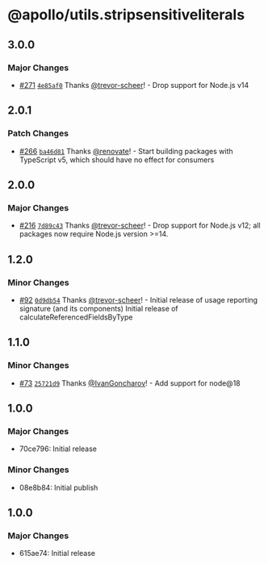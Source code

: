 # @apollo/utils.stripsensitiveliterals

## 3.0.0

### Major Changes

- [#271](https://github.com/apollographql/apollo-utils/pull/271) [`4e85af0`](https://github.com/apollographql/apollo-utils/commit/4e85af042dda5d0c97048ef14861417d1d2488bd) Thanks [@trevor-scheer](https://github.com/trevor-scheer)! - Drop support for Node.js v14

## 2.0.1

### Patch Changes

- [#266](https://github.com/apollographql/apollo-utils/pull/266) [`ba46d81`](https://github.com/apollographql/apollo-utils/commit/ba46d817a97a6bad9b0ec6ff0720f01edc806091) Thanks [@renovate](https://github.com/apps/renovate)! - Start building packages with TypeScript v5, which should have no effect for consumers

## 2.0.0

### Major Changes

- [#216](https://github.com/apollographql/apollo-utils/pull/216) [`7d89c43`](https://github.com/apollographql/apollo-utils/commit/7d89c433039cd597998e99124f04866ac2a2c3d5) Thanks [@trevor-scheer](https://github.com/trevor-scheer)! - Drop support for Node.js v12; all packages now require Node.js version >=14.

## 1.2.0

### Minor Changes

- [#92](https://github.com/apollographql/apollo-utils/pull/92) [`0d9db54`](https://github.com/apollographql/apollo-utils/commit/0d9db54464c8eaa93336bcfe3fa28dee59696b60) Thanks [@trevor-scheer](https://github.com/trevor-scheer)! - Initial release of usage reporting signature (and its components)
  Initial release of calculateReferencedFieldsByType

## 1.1.0

### Minor Changes

- [#73](https://github.com/apollographql/apollo-utils/pull/73) [`25721d9`](https://github.com/apollographql/apollo-utils/commit/25721d9ab1600a2ffa80aa600dc624310eb753fc) Thanks [@IvanGoncharov](https://github.com/IvanGoncharov)! - Add support for node@18

## 1.0.0

### Major Changes

- 70ce796: Initial release

### Minor Changes

- 08e8b84: Initial publish

## 1.0.0

### Major Changes

- 615ae74: Initial release
